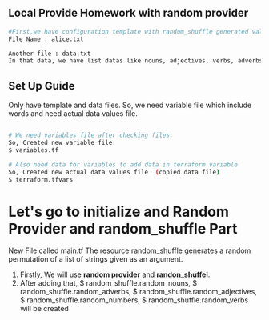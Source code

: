 ## Local Provide Homework with random provider

```bash
#First,we have configuration template with random_shuffle generated values. 
File Name : alice.txt

Another file : data.txt 
In that data, we have list datas like nouns, adjectives, verbs, adverbs, numbers in words.
```

## Set Up Guide

Only have template and data files. So, we need variable file which include words and need actual data values file.

```bash

# We need variables file after checking files. 
So, Created new variable file.
$ variables.tf

# Also need data for variables to add data in terraform variable
So, Created new actual data values file  (copied data file)
$ terraform.tfvars 
```



# Let's go to initialize and Random Provider and random_shuffle Part
New File called main.tf
The resource random_shuffle generates a random permutation of a list of strings given as an argument.
1. Firstly, We will use  **random provider**  and **randon_shuffel**.
2. After adding that,
$ random_shuffle.random_nouns, 
$ random_shuffle.random_adverbs,
$ random_shuffle.random_adjectives,
$ random_shuffle.random_numbers,
$ random_shuffle.random_verbs will be created
 


